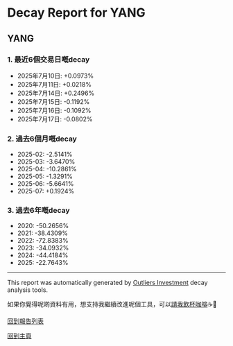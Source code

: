 # Decay Report for YANG

## YANG

### 1. 最近6個交易日嘅decay

- 2025年7月10日: +0.0973%
- 2025年7月11日: +0.0218%
- 2025年7月14日: +0.2496%
- 2025年7月15日: -0.1192%
- 2025年7月16日: -0.1092%
- 2025年7月17日: -0.0802%

### 2. 過去6個月嘅decay

- 2025-02: -2.5141%
- 2025-03: -3.6470%
- 2025-04: -10.2861%
- 2025-05: -1.3291%
- 2025-06: -5.6641%
- 2025-07: +0.1924%

### 3. 過去6年嘅decay

- 2020: -50.2656%
- 2021: -38.4309%
- 2022: -72.8383%
- 2023: -34.0932%
- 2024: -44.4184%
- 2025: -22.7643%

------------------------------
This report was automatically generated by [Outliers Investment](https://outliersecon.github.io/Outliers-Investment/) decay analysis tools.

如果你覺得呢啲資料有用，想支持我繼續改進呢個工具，可以[請我飲杯咖啡](https://buymeacoffee.com/outliersecon)☕🙏

[回到報告列表](https://outliersecon.github.io/Outliers-Investment/reports/reports_public)

[回到主頁](https://outliersecon.github.io/Outliers-Investment/)